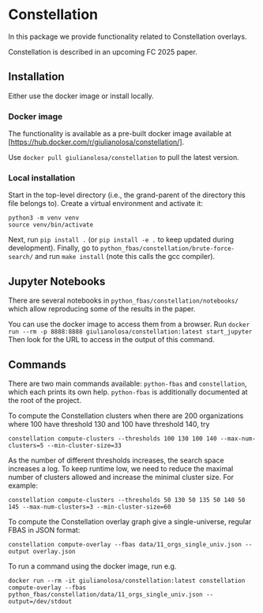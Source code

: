 # Constellation

In this package we provide functionality related to Constellation overlays.

Constellation is described in an upcoming FC 2025 paper.

## Installation

Either use the docker image or install locally.

### Docker image

The functionality is available as a pre-built docker image available at [https://hub.docker.com/r/giulianolosa/constellation/].

Use `docker pull giulianolosa/constellation` to pull the latest version.

### Local installation

Start in the top-level directory (i.e., the grand-parent of the directory this file belongs to).
Create a virtual environment and activate it:
```
python3 -m venv venv
source venv/bin/activate
```
Next, run `pip install .` (or `pip install -e .` to keep updated during development).
Finally, go to `python_fbas/constellation/brute-force-search/` and run `make install` (note this calls the gcc compiler).

## Jupyter Notebooks

There are several notebooks in `python_fbas/constellation/notebooks/` which allow reproducing some of the results in the paper.

You can use the docker image to access them from a browser.
Run `docker run --rm -p 8888:8888 giulianolosa/constellation:latest start_jupyter`
Then look for the URL to access in the output of this command.

## Commands

There are two main commands available: `python-fbas` and `constellation`, which each prints its own help.
`python-fbas` is additionally documented at the root of the project.

To compute the Constellation clusters when there are 200 organizations where 100 have threshold 130 and 100 have threshold 140, try
```
constellation compute-clusters --thresholds 100 130 100 140 --max-num-clusters=5 --min-cluster-size=33
```

As the number of different thresholds increases, the search space increases a log.
To keep runtime low, we need to reduce the maximal number of clusters allowed and increase the minimal cluster size.
For example:
```
constellation compute-clusters --thresholds 50 130 50 135 50 140 50 145 --max-num-clusters=3 --min-cluster-size=60
```

To compute the Constellation overlay graph give a single-universe, regular FBAS in JSON format:
```
constellation compute-overlay --fbas data/11_orgs_single_univ.json --output overlay.json
```

To run a command using the docker image, run e.g.
```
docker run --rm -it giulianolosa/constellation:latest constellation compute-overlay --fbas python_fbas/constellation/data/11_orgs_single_univ.json --output=/dev/stdout
```
